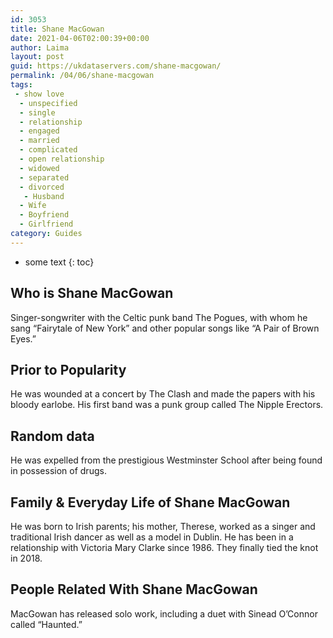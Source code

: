 ```yaml
---
id: 3053
title: Shane MacGowan
date: 2021-04-06T02:00:39+00:00
author: Laima
layout: post
guid: https://ukdataservers.com/shane-macgowan/
permalink: /04/06/shane-macgowan
tags:
 - show love
  - unspecified
  - single
  - relationship
  - engaged
  - married
  - complicated
  - open relationship
  - widowed
  - separated
  - divorced
   - Husband
  - Wife
  - Boyfriend
  - Girlfriend
category: Guides
---
```


* some text
{: toc}


## Who is Shane MacGowan
                  
                  
                  
Singer-songwriter with the Celtic punk band The Pogues, with whom he sang &#8220;Fairytale of New York&#8221; and other popular songs like &#8220;A Pair of Brown Eyes.&#8221;
                  
              
            
              
            
                
                
                
## Prior to Popularity
                  
                  
                  
He was wounded at a concert by The Clash and made the papers with his bloody earlobe. His first band was a punk group called The Nipple Erectors.
                  
              
            
              
            
                
                
                
## Random data
                  
                  
                  
He was expelled from the prestigious Westminster School after being found in possession of drugs.
                  
              
            
              
            
                
                
                
## Family & Everyday Life of Shane MacGowan
                  
                  
                  
He was born to Irish parents; his mother, Therese, worked as a singer and traditional Irish dancer as well as a model in Dublin. He has been in a relationship with Victoria Mary Clarke since 1986. They finally tied the knot in 2018.
                  
              
            
              
            
                
                
                
## People Related With Shane MacGowan
                  
                  
                  
MacGowan has released solo work, including a duet with Sinead O&#8217;Connor called &#8220;Haunted.&#8221;
                  
              
            
              
            
                
              
            
              
              
            
            
              
            
          
          
          